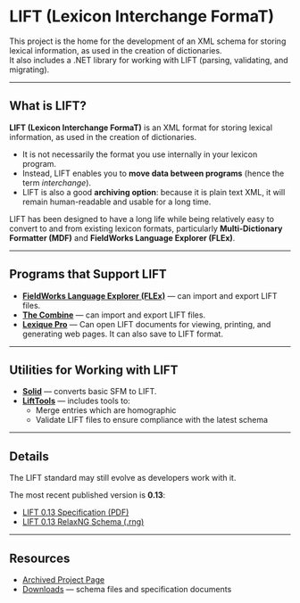# LIFT (Lexicon Interchange FormaT)

This project is the home for the development of an XML schema for storing lexical information, as used in the creation of dictionaries.  
It also includes a .NET library for working with LIFT (parsing, validating, and migrating).

---

## What is LIFT?

**LIFT (Lexicon Interchange FormaT)** is an XML format for storing lexical information, as used in the creation of dictionaries.  

- It is not necessarily the format you use internally in your lexicon program.  
- Instead, LIFT enables you to **move data between programs** (hence the term *interchange*).  
- LIFT is also a good **archiving option**: because it is plain text XML, it will remain human-readable and usable for a long time.  

LIFT has been designed to have a long life while being relatively easy to convert to and from existing lexicon formats, particularly **Multi-Dictionary Formatter (MDF)** and **FieldWorks Language Explorer (FLEx)**.

---

## Programs that Support LIFT

- **[FieldWorks Language Explorer (FLEx)](https://software.sil.org/fieldworks/)** — can import and export LIFT files.
- **[The Combine](https://thecombine.app)** — can import and export LIFT files.  
- **[Lexique Pro](http://www.lexiquepro.com/)** — Can open LIFT documents for viewing, printing, and generating web pages. It can also save to LIFT format.  

---

## Utilities for Working with LIFT

- **[Solid](https://software.sil.org/solid)** — converts basic SFM to LIFT.  
- **[LiftTools](https://software.sil.org/lifttools/)** — includes tools to:
  - Merge entries which are homographic  
  - Validate LIFT files to ensure compliance with the latest schema  

---

## Details

The LIFT standard may still evolve as developers work with it.

The most recent published version is **0.13**:  
- [LIFT 0.13 Specification (PDF)](https://github.com/sillsdev/lift-standard/blob/master/lift_13.pdf)  
- [LIFT 0.13 RelaxNG Schema (.rng)](https://github.com/sillsdev/lift-standard/blob/master/lift-0.13.rng)  


---

## Resources

- [Archived Project Page](https://code.google.com/archive/p/lift-standard/)  
- [Downloads](https://code.google.com/archive/p/lift-standard/downloads) — schema files and specification documents  

